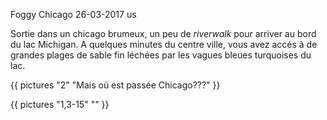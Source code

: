 Foggy Chicago
26-03-2017
us

Sortie dans un chicago brumeux, un peu de *riverwalk* pour arriver au bord du lac Michigan. A quelques minutes du centre ville, vous avez accés à de grandes plages de sable fin léchées par les vagues bleues turquoises du lac.

{{ pictures "2" "Mais où est passée Chicago???" }}

{{ pictures "1,3-15" "" }}
